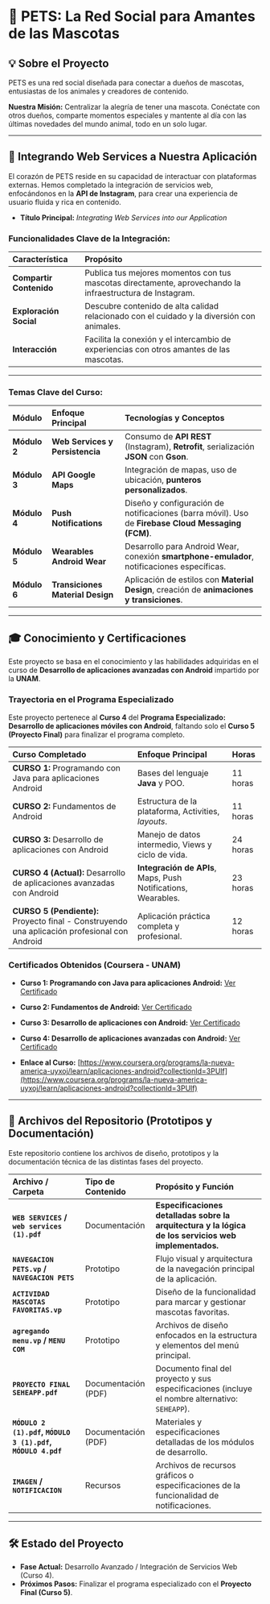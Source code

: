 # 🐾 PETS: La Red Social para Amantes de las Mascotas

## 💡 Sobre el Proyecto

PETS es una red social diseñada para conectar a dueños de mascotas, entusiastas de los animales y creadores de contenido.

**Nuestra Misión:** Centralizar la alegría de tener una mascota. Conéctate con otros dueños, comparte momentos especiales y mantente al día con las últimas novedades del mundo animal, todo en un solo lugar.

---

## 🚀 Integrando Web Services a Nuestra Aplicación

El corazón de PETS reside en su capacidad de interactuar con plataformas externas. Hemos completado la integración de servicios web, enfocándonos en la **API de Instagram**, para crear una experiencia de usuario fluida y rica en contenido.

* **Título Principal:** *Integrating Web Services into our Application*

### Funcionalidades Clave de la Integración:

| Característica | Propósito |
| :--- | :--- |
| **Compartir Contenido** | Publica tus mejores momentos con tus mascotas directamente, aprovechando la infraestructura de Instagram. |
| **Exploración Social** | Descubre contenido de alta calidad relacionado con el cuidado y la diversión con animales. |
| **Interacción** | Facilita la conexión y el intercambio de experiencias con otros amantes de las mascotas. |

---

### Temas Clave del Curso:

| Módulo | Enfoque Principal | Tecnologías y Conceptos |
| :--- | :--- | :--- |
| **Módulo 2** | **Web Services y Persistencia** | Consumo de **API REST** (Instagram), **Retrofit**, serialización **JSON** con **Gson**. |
| **Módulo 3** | **API Google Maps** | Integración de mapas, uso de ubicación, **punteros personalizados**. |
| **Módulo 4** | **Push Notifications** | Diseño y configuración de notificaciones (barra móvil). Uso de **Firebase Cloud Messaging (FCM)**. |
| **Módulo 5** | **Wearables Android Wear** | Desarrollo para $\text{Android Wear}$, conexión **smartphone-emulador**, notificaciones específicas. |
| **Módulo 6** | **Transiciones Material Design** | Aplicación de estilos con **Material Design**, creación de **animaciones y transiciones**. |

---

## 🎓 Conocimiento y Certificaciones

Este proyecto se basa en el conocimiento y las habilidades adquiridas en el curso de **Desarrollo de aplicaciones avanzadas con Android** impartido por la **UNAM**.

### Trayectoria en el Programa Especializado

Este proyecto pertenece al **Curso 4** del **Programa Especializado: Desarrollo de aplicaciones móviles con Android**, faltando solo el **Curso 5 (Proyecto Final)** para finalizar el programa completo.

| Curso Completado | Enfoque Principal | Horas |
| :--- | :--- | :--- |
| **CURSO 1:** Programando con Java para aplicaciones Android | Bases del lenguaje **Java** y POO. | 11 horas |
| **CURSO 2:** Fundamentos de Android | Estructura de la plataforma, $\text{Activities}$, *layouts*. | 11 horas |
| **CURSO 3:** Desarrollo de aplicaciones con Android | Manejo de datos intermedio, $\text{Views}$ y ciclo de vida. | 24 horas |
| **CURSO 4 (Actual):** Desarrollo de aplicaciones avanzadas con Android | **Integración de APIs**, $\text{Maps}$, $\text{Push Notifications}$, $\text{Wearables}$. | 23 horas |
| **CURSO 5 (Pendiente):** Proyecto final - Construyendo una aplicación profesional con Android | Aplicación práctica completa y profesional. | 12 horas |

### Certificados Obtenidos (Coursera - UNAM)
* **Curso 1: Programando con Java para aplicaciones Android:** [Ver Certificado](https://coursera.org/share/ae3943d9c45572ed6a4edf113e7eede1)
* **Curso 2: Fundamentos de Android:** [Ver Certificado](https://coursera.org/share/236dc21e0cc583a98b56fba9908f3932)
* **Curso 3: Desarrollo de aplicaciones con Android:** [Ver Certificado](https://coursera.org/share/72a853dc78e63554db74ecd9e5738293)
* **Curso 4: Desarrollo de aplicaciones avanzadas con Android:** [Ver Certificado](https://coursera.org/share/9037eb94332578b07f259dd8ec66b7bb)

* **Enlace al Curso:** [https://www.coursera.org/programs/la-nueva-america-uyxoj/learn/aplicaciones-android?collectionId=3PUlf](https://www.coursera.org/programs/la-nueva-america-uyxoj/learn/aplicaciones-android?collectionId=3PUlf)

---

## 📂 Archivos del Repositorio (Prototipos y Documentación)

Este repositorio contiene los archivos de diseño, prototipos y la documentación técnica de las distintas fases del proyecto.

| Archivo / Carpeta | Tipo de Contenido | Propósito y Función |
| :--- | :--- | :--- |
| **`WEB SERVICES` / `web services (1).pdf`** | Documentación | **Especificaciones detalladas sobre la arquitectura y la lógica de los servicios web implementados.** |
| **`NAVEGACION PETS.vp` / `NAVEGACION PETS`** | Prototipo | Flujo visual y arquitectura de la navegación principal de la aplicación. |
| **`ACTIVIDAD MASCOTAS FAVORITAS.vp`** | Prototipo | Diseño de la funcionalidad para marcar y gestionar mascotas favoritas. |
| **`agregando menu.vp` / `MENU COM`** | Prototipo | Archivos de diseño enfocados en la estructura y elementos del menú principal. |
| **`PROYECTO FINAL SEHEAPP.pdf`** | Documentación (PDF) | Documento final del proyecto y sus especificaciones (incluye el nombre alternativo: `SEHEAPP`). |
| **`MÓDULO 2 (1).pdf`, `MÓDULO 3 (1).pdf`, `MÓDULO 4.pdf`** | Documentación (PDF) | Materiales y especificaciones detalladas de los módulos de desarrollo. |
| **`IMAGEN` / `NOTIFICACION`** | Recursos | Archivos de recursos gráficos o especificaciones de la funcionalidad de notificaciones. |

---

## 🛠 Estado del Proyecto

* **Fase Actual:** Desarrollo Avanzado / Integración de Servicios Web (Curso 4).
* **Próximos Pasos:** Finalizar el programa especializado con el **Proyecto Final (Curso 5)**.
